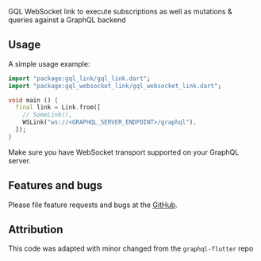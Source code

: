 GQL WebSocket link to execute subscriptions as well as mutations & queries against a GraphQL backend


## Usage

A simple usage example:

```dart
import "package:gql_link/gql_link.dart";
import "package:gql_websocket_link/gql_websocket_link.dart";

void main () {
  final link = Link.from([
    // SomeLink(),
    WSLink("ws://<GRAPHQL_SERVER_ENDPOINT>/graphql"),
  ]);
}

```

Make sure you have WebSocket transport supported on your GraphQL server.

## Features and bugs

Please file feature requests and bugs at the [GitHub][tracker].

[tracker]: https://github.com/gql-dart/gql/issues

## Attribution

This code was adapted with minor changed from the `graphql-flutter` repo
